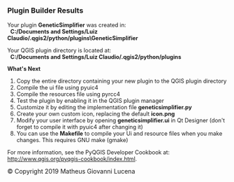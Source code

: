 <html>
<body style='background-color:##D7ECF8;'>
<h3>Plugin Builder Results</h3>
<div id='help' style='font-size:.9em;'>
Your plugin <b>GeneticSimplifier</b> was created in:<br>
&nbsp;&nbsp;<b>C:/Documents and Settings/Luiz Claudio/.qgis2/python/plugins\GeneticSimplifier</b>
<p>
Your QGIS plugin directory is located at:<br>
&nbsp;&nbsp;<b>C:/Documents and Settings/Luiz Claudio/.qgis2/python/plugins</b>
<p>
<b>What's Next</b>
<ol>
    <li>Copy the entire directory containing your new plugin to the QGIS plugin directory
    <li>Compile the ui file using pyuic4
    <li>Compile the resources file using pyrcc4
    <li>Test the plugin by enabling it in the QGIS plugin manager
    <li>Customize it by editing the implementation file <b>geneticsimplifier.py</b>
    <li>Create your own custom icon, replacing the default <b>icon.png</b>
    <li>Modify your user interface by opening <b>geneticsimplifier.ui</b> in Qt Designer (don't forget to compile it with pyuic4 after changing it)
    <li>You can use the <b>Makefile</b> to compile your Ui and resource files when you make changes. This requires GNU make (gmake)
</ul>
</div>
<div style='font-size:.9em;'>
<p>
For more information, see the PyQGIS Developer Cookbook at:
<a href="http://www.qgis.org/pyqgis-cookbook/index.html">http://www.qgis.org/pyqgis-cookbook/index.html</a>.
</p>
</div>
&copy; Copyright 2019 Matheus Giovanni Lucena

    

